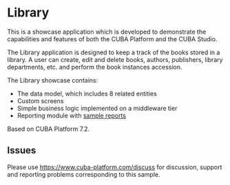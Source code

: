 # Library

This is a showcase application which is developed to demonstrate the capabilities and features of both the CUBA Platform and the CUBA Studio.

The Library application is designed to keep a track of the books stored in a library. A user can create, edit and delete books, authors, publishers, library departments, etc. and perform the book instances accession.  

The Library showcase contains: 

-	The data model, which includes 8 related entities
-	Custom screens
-	Simple business logic implemented on a middleware tier
-	Reporting module with [sample reports](https://doc.cuba-platform.com/reporting-latest/example_xls.html)

Based on CUBA Platform 7.2.

## Issues
Please use https://www.cuba-platform.com/discuss for discussion, support and reporting problems corresponding to this sample.
